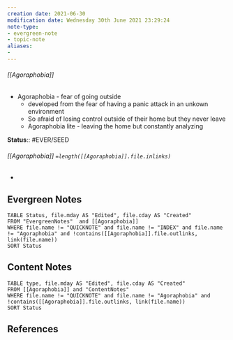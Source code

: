 ```yaml
---
creation date: 2021-06-30
modification date: Wednesday 30th June 2021 23:29:24
note-type: 
- evergreen-note
- topic-note
aliases:
- 
---
```

 
###### [[Agoraphobia]]

- Agoraphobia - fear of going outside
    - developed from the fear of having a panic attack in an unkown environment
    - So afraid of losing control outside of their home but they never leave
    - Agoraphobia lite - leaving the home but constantly analyzing

**Status**:: #EVER/SEED
###### [[Agoraphobia]] `=length([[Agoraphobia]].file.inlinks)` 

- 


## Evergreen Notes
```dataview
TABLE Status, file.mday AS "Edited", file.cday AS "Created"
FROM "EvergreenNotes"  and [[Agoraphobia]]
WHERE file.name != "QUICKNOTE" and file.name != "INDEX" and file.name != "Agoraphobia" and !contains([[Agoraphobia]].file.outlinks, link(file.name))
SORT Status
```
## Content Notes
```dataview
TABLE type, file.mday AS "Edited", file.cday AS "Created"
FROM [[Agoraphobia]] and "ContentNotes"
WHERE file.name != "QUICKNOTE" and file.name != "Agoraphobia" and !contains([[Agoraphobia]].file.outlinks, link(file.name))
SORT Status
```

## References